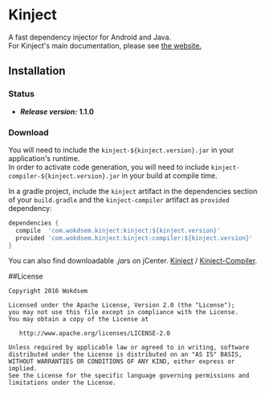
# Kinject

A fast dependency injector for Android and Java.  
For Kinject's main documentation, please see [the website.](http://wokdsem.github.io/Kinject/)
 
## Installation

### Status
* ***Release version:*** **1.1.0**

### Download 
You will need to include the `kinject-${kinject.version}.jar` in your application's runtime.  
In order to activate code generation, you will need to include `kinject-compiler-${kinject.version}.jar`
in your build at compile time. 

In a gradle project, include the `kinject` artifact in the dependencies section of your
`build.gradle` and the `kinject-compiler` artifact as `provided` dependency:

```groovy
dependencies {
  compile  'com.wokdsem.kinject:kinject:${kinject.version}'
  provided 'com.wokdsem.kinject:kinject-compiler:${kinject.version}'
}
```

You can also find downloadable *.jar*s on jCenter.
[Kinject](https://bintray.com/artifact/download/wokdsem/maven/com/wokdsem/kinject/kinject/1.1.0/kinject-1.1.0.jar) /
[Kinject-Compiler](https://bintray.com/artifact/download/wokdsem/maven/com/wokdsem/kinject/kinject-compiler/1.1.0/kinject-compiler-1.1.0.jar).

##License

	Copyright 2016 Wokdsem

    Licensed under the Apache License, Version 2.0 (the "License");
    you may not use this file except in compliance with the License.
    You may obtain a copy of the License at

       http://www.apache.org/licenses/LICENSE-2.0

    Unless required by applicable law or agreed to in writing, software
    distributed under the License is distributed on an "AS IS" BASIS,
    WITHOUT WARRANTIES OR CONDITIONS OF ANY KIND, either express or implied.
    See the License for the specific language governing permissions and
    limitations under the License.
